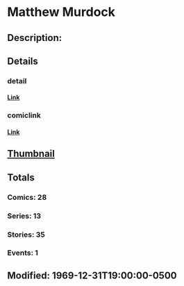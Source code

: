 # Matthew Murdock
## Description: 
## Details
### detail
#### [Link](http://marvel.com/characters/2734/matthew_murdock?utm_campaign=apiRef&utm_source=225578a89fc76f3d20fbffda5d17a88d)
### comiclink
#### [Link](http://marvel.com/comics/characters/1009463/matthew_murdock?utm_campaign=apiRef&utm_source=225578a89fc76f3d20fbffda5d17a88d)
## [Thumbnail](http://i.annihil.us/u/prod/marvel/i/mg/b/40/image_not_available.jpg)
## Totals
### Comics: 28
### Series: 13
### Stories: 35
### Events: 1
## Modified: 1969-12-31T19:00:00-0500